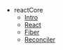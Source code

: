 * reactCore
  - [Intro](reactCore/01.md)
  - [React](reactCore/02.md)
  - [Fiber](reactCore/03.md)
  - [Reconciler](reactCore/04.md)
